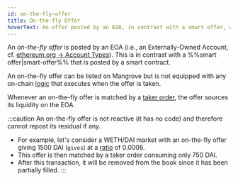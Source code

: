```yaml
---
id: on-the-fly-offer
title: On-the-fly Offer
hoverText: An offer posted by an EOA, in contrast with a smart offer, which is posted by a smart contract.
---
```


An *on-the-fly offer* is posted by an EOA (i.e., an Externally-Owned Account, cf. [ethereum.org -> Account Types](https://ethereum.org/en/developers/docs/accounts/#types-of-account)). This is in contrast with a %%smart offer|smart-offer%% that is posted by a smart contract. 

An on-the-fly offer can be listed on Mangrove but is not equipped with any on-chain [logic](../contracts/technical-references/taking-and-making-offers/reactive-offer/README.md) that executes when the offer is taken.

Whenever an on-the-fly offer is matched by a [taker order](../contracts/background/offer-taker.md#taking-offers), the offer sources its liquidity on the EOA.

:::caution
An on-the-fly offer is not reactive (it has no code) and therefore cannot repost its residual if any.
* For example, let's consider a WETH/DAI market with an on-the-fly offer giving 1500 DAI (`gives`) at a [ratio](../contracts/technical-references/tick-ratio.md#ratio) of 0.0006.
* This offer is then matched by a taker order consuming only 750 DAI.
* After this transaction, it will be removed from the book since it has been partially filled.
:::